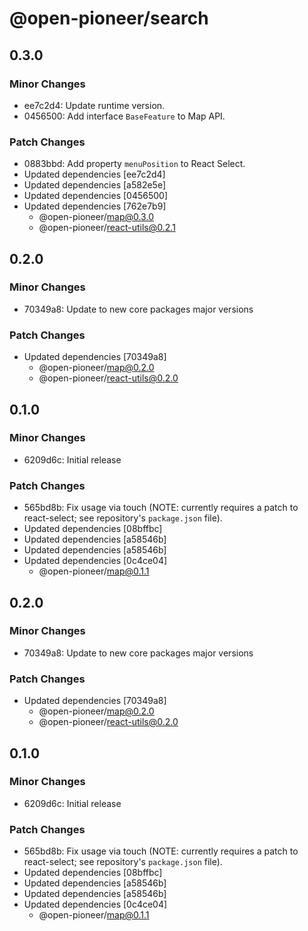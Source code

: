 # @open-pioneer/search

## 0.3.0

### Minor Changes

-   ee7c2d4: Update runtime version.
-   0456500: Add interface `BaseFeature` to Map API.

### Patch Changes

-   0883bbd: Add property `menuPosition` to React Select.
-   Updated dependencies [ee7c2d4]
-   Updated dependencies [a582e5e]
-   Updated dependencies [0456500]
-   Updated dependencies [762e7b9]
    -   @open-pioneer/map@0.3.0
    -   @open-pioneer/react-utils@0.2.1

## 0.2.0

### Minor Changes

-   70349a8: Update to new core packages major versions

### Patch Changes

-   Updated dependencies [70349a8]
    -   @open-pioneer/map@0.2.0
    -   @open-pioneer/react-utils@0.2.0

## 0.1.0

### Minor Changes

-   6209d6c: Initial release

### Patch Changes

-   565bd8b: Fix usage via touch (NOTE: currently requires a patch to react-select; see repository's `package.json` file).
-   Updated dependencies [08bffbc]
-   Updated dependencies [a58546b]
-   Updated dependencies [a58546b]
-   Updated dependencies [0c4ce04]
    -   @open-pioneer/map@0.1.1

## 0.2.0

### Minor Changes

-   70349a8: Update to new core packages major versions

### Patch Changes

-   Updated dependencies [70349a8]
    -   @open-pioneer/map@0.2.0
    -   @open-pioneer/react-utils@0.2.0

## 0.1.0

### Minor Changes

-   6209d6c: Initial release

### Patch Changes

-   565bd8b: Fix usage via touch (NOTE: currently requires a patch to react-select; see repository's `package.json` file).
-   Updated dependencies [08bffbc]
-   Updated dependencies [a58546b]
-   Updated dependencies [a58546b]
-   Updated dependencies [0c4ce04]
    -   @open-pioneer/map@0.1.1
